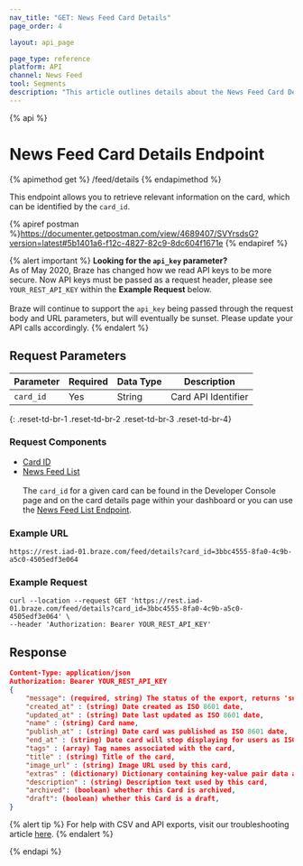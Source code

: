 ```yaml
---
nav_title: "GET: News Feed Card Details"
page_order: 4

layout: api_page

page_type: reference
platform: API
channel: News Feed
tool: Segments
description: "This article outlines details about the News Feed Card Details endpoint."
---
```

{% api %}
# News Feed Card Details Endpoint
{% apimethod get %}
/feed/details
{% endapimethod %}

This endpoint allows you to retrieve relevant information on the card, which can be identified by the `card_id`.

{% apiref postman %}https://documenter.getpostman.com/view/4689407/SVYrsdsG?version=latest#5b1401a6-f12c-4827-82c9-8dc604f1671e {% endapiref %}

{% alert important %}
__Looking for the `api_key` parameter?__<br>As of May 2020, Braze has changed how we read API keys to be more secure. Now API keys must be passed as a request header, please see `YOUR_REST_API_KEY` within the __Example Request__ below.<br><br>Braze will continue to support the `api_key` being passed through the request body and URL parameters, but will eventually be sunset. Please update your API calls accordingly.
{% endalert %}

## Request Parameters

| Parameter | Required | Data Type | Description            |
| --------- | -------- | --------- | ---------------------- |
| `card_id` | Yes      | String    | Card API Identifier    |
{: .reset-td-br-1 .reset-td-br-2 .reset-td-br-3  .reset-td-br-4}

### Request Components
- [Card ID](https://www.braze.com/docs/api/identifier_types/)
- [News Feed List](https://www.braze.com/docs/api/endpoints/export/news_feed/get_news_feed_cards/)
<br><br>
The `card_id` for a given card can be found in the Developer Console page and on the card details page within your dashboard or you can use the [News Feed List Endpoint]({{site.baseurl}}/api/endpoints/export/news_feed/get_news_feed_cards/).

### Example URL
`https://rest.iad-01.braze.com/feed/details?card_id=3bbc4555-8fa0-4c9b-a5c0-4505edf3e064`

### Example Request
```
curl --location --request GET 'https://rest.iad-01.braze.com/feed/details?card_id=3bbc4555-8fa0-4c9b-a5c0-4505edf3e064' \
--header 'Authorization: Bearer YOUR_REST_API_KEY'
```

## Response

```json
Content-Type: application/json
Authorization: Bearer YOUR_REST_API_KEY
{
    "message": (required, string) The status of the export, returns 'success' when completed without errors,
    "created_at" : (string) Date created as ISO 8601 date,
    "updated_at" : (string) Date last updated as ISO 8601 date,
    "name" : (string) Card name,
    "publish_at" : (string) Date card was published as ISO 8601 date,
    "end_at" : (string) Date card will stop displaying for users as ISO 8601 date,
    "tags" : (array) Tag names associated with the card,
    "title" : (string) Title of the card,
    "image_url" : (string) Image URL used by this card,
    "extras" : (dictionary) Dictionary containing key-value pair data attached to this card,
    "description" : (string) Description text used by this card,
    "archived": (boolean) whether this Card is archived,
    "draft": (boolean) whether this Card is a draft,
}
```
{% alert tip %}
For help with CSV and API exports, visit our troubleshooting article [here]({{site.baseurl}}/user_guide/data_and_analytics/export_braze_data/export_troubleshooting/).
{% endalert %}

{% endapi %}

